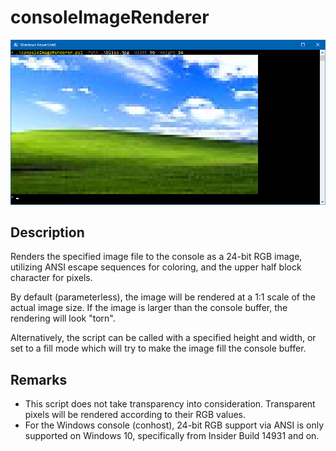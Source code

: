 # consoleImageRenderer

![Bliss, now in the console!](./githubAssets/example.png)

## Description

Renders the specified image file to the console as a 24-bit RGB image, utilizing ANSI escape sequences for coloring, and the upper half block character for pixels.

By default (parameterless), the image will be rendered at a 1:1 scale of the actual image size. If the image is larger than the console buffer, the rendering will look "torn".

Alternatively, the script can be called with a specified height and width, or set to a fill mode which will try to make the image fill the console buffer.

## Remarks

- This script does not take transparency into consideration. Transparent pixels will be rendered according to their RGB values.
- For the Windows console (conhost), 24-bit RGB support via ANSI is only supported on Windows 10, specifically from Insider Build 14931 and on.
